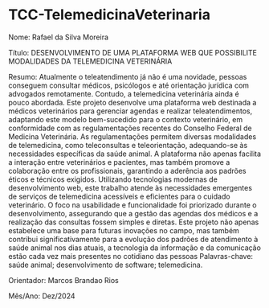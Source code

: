 # TCC-TelemedicinaVeterinaria
Nome: Rafael da Silva Moreira

Título: DESENVOLVIMENTO DE UMA PLATAFORMA WEB QUE POSSIBILITE MODALIDADES DA TELEMEDICINA VETERINÁRIA

Resumo: Atualmente o teleatendimento já não é uma novidade, pessoas conseguem consultar
médicos, psicólogos e até orientação jurídica com advogados remotamente. Contudo, a
telemedicina veterinária ainda é pouco abordada. Este projeto desenvolve uma
plataforma web destinada a médicos veterinários para gerenciar agendas e realizar
teleatendimentos, adaptando este modelo bem-sucedido para o contexto veterinário,
em conformidade com as regulamentações recentes do Conselho Federal de Medicina
Veterinária. As regulamentações permitem diversas modalidades de telemedicina,
como teleconsultas e teleorientação, adequando-se às necessidades específicas da
saúde animal. A plataforma não apenas facilita a interação entre veterinários e
pacientes, mas também promove a colaboração entre os profissionais, garantindo a
aderência aos padrões éticos e técnicos exigidos. Utilizando tecnologias modernas de
desenvolvimento web, este trabalho atende às necessidades emergentes de serviços de
telemedicina acessíveis e eficientes para o cuidado veterinário. O foco na usabilidade e
funcionalidade foi priorizado durante o desenvolvimento, assegurando que a gestão
das agendas dos médicos e a realização das consultas fossem simples e diretas. Este
projeto não apenas estabelece uma base para futuras inovações no campo, mas
também contribui significativamente para a evolução dos padrões de atendimento à
saúde animal nos dias atuais, a tecnologia da informação e da comunicação estão cada
vez mais presentes no cotidiano das pessoas
Palavras-chave: saúde animal; desenvolvimento de software; telemedicina.


Orientador: Marcos Brandao Rios


Mês/Ano: Dez/2024

